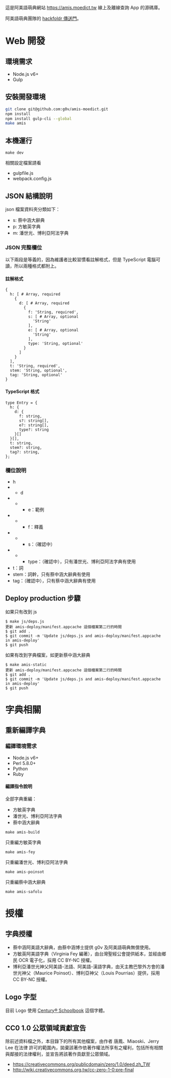 這是阿美語萌典網站 <https://amis.moedict.tw> 線上及離線查詢 App 的源碼庫。

阿美語萌典團隊的 [hackfoldr 傳送門](https://beta.hackfoldr.org/11BRa7Ftnni8Q1NRdjwS378BgBz832UY4uIr-d0J0YpM)。

# Web 開發

## 環境需求

* Node.js v6+
* Gulp

## 安裝開發環境

```sh
git clone git@github.com:g0v/amis-moedict.git
npm install
npm install gulp-cli --global
make amis
```

## 本機運行

```
make dev
```

相關設定檔案請看

* gulpfile.js
* webpack.config.js

## JSON 結構說明

json 檔案資料夾分類如下：

* s: 蔡中涵大辭典
* p: 方敏英字典
* m: 潘世光、博利亞阿法字典

### JSON 完整欄位

以下兩段是等義的，因為維護者比較習慣看註解格式，但是 TypeScript 電腦可讀，所以兩種格式都附上。

#### 註解格式

    {
      h: [ # Array, required
        {
          d: [ # Array, required
            {
              f: 'String, required',
              s: [ # Array, optional
                'String'
              ],
              e: [ # Array, optional
                'String'
              ],
              type: 'String, optional'
            }
          ]
        }
      ],
      t: 'String, required',
      stem: 'String, optional',
      tag: 'String, optional'
    }

#### TypeScript 格式

    type Entry = {
      h: {
        d: {
          f: string,
          s?: string[],
          e?: string[],
          type?: string
        }[]
      }[],
      t: string,
      stem?: string,
      tag?: string,
    };

### 欄位說明

* h
* * d
* * * e：範例
* * * f：釋義
* * * s：（確認中）
* * * type：（確認中），只有潘世光、博利亞阿法字典有使用
* t：詞
* stem：詞幹，只有蔡中涵大辭典有使用
* tag：（確認中），只有蔡中涵大辭典有使用

## Deploy production 步驟

如果只有改到 js

```
$ make js/deps.js
更新 amis-deploy/manifest.appcache 這個檔案第二行的時間
$ git add .
$ git commit -m 'Update js/deps.js and amis-deploy/manifest.appcache in amis-deploy'
$ git push
```

如果有改到字典檔案，如更新蔡中涵大辭典

```
$ make amis-static
更新 amis-deploy/manifest.appcache 這個檔案第二行的時間
$ git add .
$ git commit -m 'Update js/deps.js and amis-deploy/manifest.appcache in amis-deploy'
$ git push
```

# 字典相關

## 重新編譯字典

### 編譯環境需求

* Node.js v6+
* Perl 5.8.0+
* Python
* Ruby

#### 編譯指令說明

全部字典重編：

* 方敏英字典
* 潘世光、博利亞阿法字典
* 蔡中涵大辭典

```
make amis-build
```

只重編方敏英字典

```
make amis-fey
```

只重編潘世光、博利亞阿法字典

```
make amis-poinsot
```

只重編蔡中涵大辭典

```
make amis-safolu
```

# 授權

## 字典授權

* 蔡中涵阿美語大辭典，由蔡中涵博士提供 g0v 及阿美語萌典無償使用。
* 方敏英阿美語字典（Virginia Fey 編著），由台灣聖經公會提供紙本，並經由鄉民 OCR 電子化，採用 CC BY-NC 授權。
* 博利亞潘世光神父阿美語-法語、阿美語-漢語字典，由天主教巴黎外方會的潘世光神父（Maurice Poinsot）、博利亞神父（Louis Pourrias）提供，採用 CC BY-NC 授權。


## Logo 字型

目前 Logo 使用 [Century® Schoolbook](https://www.myfonts.com/fonts/bitstream/century-schoolbook/) 這個字體。

## CC0 1.0 公眾領域貢獻宣告

除前述資料檔之外，本目錄下的所有其他檔案，由作者 唐鳳、Miaoski、Jerry Lee 在法律
許可的範圍內，拋棄該著作依著作權法所享有之權利，包括所有相關
與鄰接的法律權利，並宣告將該著作貢獻至公眾領域。

* <https://creativecommons.org/publicdomain/zero/1.0/deed.zh_TW>
* <http://wiki.creativecommons.org.tw/cc-zero-1-0:pre-final>
